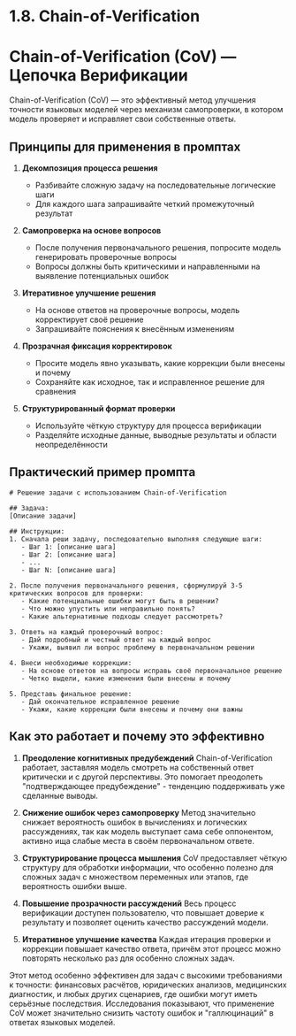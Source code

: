 1.8. Chain-of-Verification
==========================

Chain-of-Verification (CoV) — Цепочка Верификации
=================================================

Chain-of-Verification (CoV) — это эффективный метод улучшения точности языковых моделей через механизм самопроверки, в котором модель проверяет и исправляет свои собственные ответы.

Принципы для применения в промптах
----------------------------------

1.  **Декомпозиция процесса решения**
    
    *   Разбивайте сложную задачу на последовательные логические шаги
    *   Для каждого шага запрашивайте четкий промежуточный результат
2.  **Самопроверка на основе вопросов**
    
    *   После получения первоначального решения, попросите модель генерировать проверочные вопросы
    *   Вопросы должны быть критическими и направленными на выявление потенциальных ошибок
3.  **Итеративное улучшение решения**
    
    *   На основе ответов на проверочные вопросы, модель корректирует своё решение
    *   Запрашивайте пояснения к внесённым изменениям
4.  **Прозрачная фиксация корректировок**
    
    *   Просите модель явно указывать, какие коррекции были внесены и почему
    *   Сохраняйте как исходное, так и исправленное решение для сравнения
5.  **Структурированный формат проверки**
    
    *   Используйте чёткую структуру для процесса верификации
    *   Разделяйте исходные данные, выводные результаты и области неопределённости

Практический пример промпта
---------------------------


    # Решение задачи с использованием Chain-of-Verification
    
    ## Задача: 
    [Описание задачи]
    
    ## Инструкции:
    1. Сначала реши задачу, последовательно выполняя следующие шаги:
       - Шаг 1: [описание шага]
       - Шаг 2: [описание шага]
       - ...
       - Шаг N: [описание шага]
    
    2. После получения первоначального решения, сформулируй 3-5 критических вопросов для проверки:
       - Какие потенциальные ошибки могут быть в решении?
       - Что можно упустить или неправильно понять?
       - Какие альтернативные подходы следует рассмотреть?
    
    3. Ответь на каждый проверочный вопрос:
       - Дай подробный и честный ответ на каждый вопрос
       - Укажи, выявил ли вопрос проблему в первоначальном решении
    
    4. Внеси необходимые коррекции:
       - На основе ответов на вопросы исправь своё первоначальное решение
       - Четко выдели, какие изменения были внесены и почему
    
    5. Представь финальное решение:
       - Дай окончательное исправленное решение
       - Укажи, какие коррекции были внесены и почему они важны
    

Как это работает и почему это эффективно
----------------------------------------

1.  **Преодоление когнитивных предубеждений** Chain-of-Verification работает, заставляя модель смотреть на собственный ответ критически и с другой перспективы. Это помогает преодолеть "подтверждающее предубеждение" - тенденцию поддерживать уже сделанные выводы.
    
2.  **Снижение ошибок через самопроверку** Метод значительно снижает вероятность ошибок в вычислениях и логических рассуждениях, так как модель выступает сама себе оппонентом, активно ища слабые места в своём первоначальном ответе.
    
3.  **Структурирование процесса мышления** CoV предоставляет чёткую структуру для обработки информации, что особенно полезно для сложных задач с множеством переменных или этапов, где вероятность ошибки выше.
    
4.  **Повышение прозрачности рассуждений** Весь процесс верификации доступен пользователю, что повышает доверие к результату и позволяет оценить качество рассуждений модели.
    
5.  **Итеративное улучшение качества** Каждая итерация проверки и коррекции повышает качество ответа, причём этот процесс можно повторять несколько раз для особенно сложных задач.
    

Этот метод особенно эффективен для задач с высокими требованиями к точности: финансовых расчётов, юридических анализов, медицинских диагностик, и любых других сценариев, где ошибки могут иметь серьёзные последствия. Исследования показывают, что применение CoV может значительно снизить частоту ошибок и "галлюцинаций" в ответах языковых моделей.
